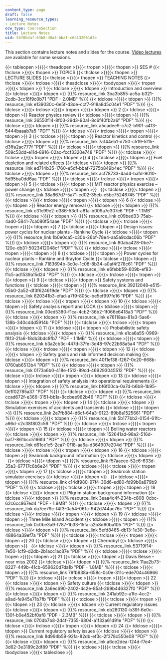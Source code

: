 ```yaml
---
content_type: page
draft: false
learning_resource_types:
- Lecture Notes
ocw_type: CourseSection
title: Lecture Notes
uid: 5bf0bdaf-63b8-d8a3-bbaf-c6a132061d3e
---
```

This section contains lecture notes and slides for the course. [Video lectures](https://ocwnext.odl.mit.edu/courses/22-091-nuclear-reactor-safety-spring-2008/video_galleries/video-lectures/) are available for some sessions.

{{< tableopen >}}{{< theadopen >}}{{< tropen >}}{{< thopen >}}
SES #
{{< thclose >}}{{< thopen >}}
TOPICS
{{< thclose >}}{{< thopen >}}
LECTURE SLIDES
{{< thclose >}}{{< thopen >}}
TEACHING NOTES
{{< thclose >}}{{< trclose >}}{{< theadclose >}}{{< tbodyopen >}}{{< tropen >}}{{< tdopen >}}
1
{{< tdclose >}}{{< tdopen >}}
Introduction and overview
{{< tdclose >}}{{< tdopen >}}
({{% resource_link 3ba3b855-ac5a-b321-2cdb-3cc16f9c0b71 "PDF - 2.0MB" %}})
{{< tdclose >}}{{< tdopen >}}
({{% resource_link e139030c-6e5f-d3de-ccf7-918a8d5c04e1 "PDF" %}})
{{< tdclose >}}{{< trclose >}}{{< tropen >}}{{< tdopen >}}
2
{{< tdclose >}}{{< tdopen >}}
Reactor physics review
{{< tdclose >}}{{< tdopen >}}
({{% resource_link 36550f14-8f03-29d3-90a1-8c6f40fb2a6f "PDF" %}})
{{< tdclose >}}{{< tdopen >}}
({{% resource_link a5cadee9-c7c2-b901-a413-5444baaab7a5 "PDF" %}})
{{< tdclose >}}{{< trclose >}}{{< tropen >}}{{< tdopen >}}
3
{{< tdclose >}}{{< tdopen >}}
Reactor kinetics and control
{{< tdclose >}}{{< tdopen >}}
({{% resource_link 7a144eb1-d750-c519-5f15-d3ffa2ac777f "PDF" %}})
{{< tdclose >}}{{< tdopen >}}
({{% resource_link 509c53dd-e11d-8916-02ac-fccf3320e748 "PDF" %}})
{{< tdclose >}}{{< trclose >}}{{< tropen >}}{{< tdopen >}}
4
{{< tdclose >}}{{< tdopen >}}
Fuel depletion and related effects
{{< tdclose >}}{{< tdopen >}}
({{% resource_link ed714b35-1760-e5df-bbaf-7275b849b4ec "PDF" %}})
{{< tdclose >}}{{< tdopen >}}
({{% resource_link acf78733-4ad4-bafd-9010-5d95ba0dd6aa "PDF" %}})
{{< tdclose >}}{{< trclose >}}{{< tropen >}}{{< tdopen >}}
5
{{< tdclose >}}{{< tdopen >}}
MIT reactor physics exercise – power change
{{< tdclose >}}{{< tdopen >}}
 
{{< tdclose >}}{{< tdopen >}}
({{% resource_link 38a867d7-5a71-cd02-35eb-e5bc75246745 "PDF" %}})
{{< tdclose >}}{{< trclose >}}{{< tropen >}}{{< tdopen >}}
6
{{< tdclose >}}{{< tdopen >}}
Reactor energy removal
{{< tdclose >}}{{< tdopen >}}
({{% resource_link c31c99e2-d386-53df-a81a-b009a7e307e6 "PDF - 1.1MB" %}})
{{< tdclose >}}{{< tdopen >}}
({{% resource_link c09bed33-75ab-4ad0-5841-7ca080f54aae "PDF" %}})
{{< tdclose >}}{{< trclose >}}{{< tropen >}}{{< tdopen >}}
7
{{< tdclose >}}{{< tdopen >}}
Design issues: power cycles for nuclear plants - Rankine Cycle
{{< tdclose >}}{{< tdopen >}}
({{% resource_link 1b0e0ca5-c30b-26bf-78e4-aa5a9cdac06b "PDF" %}})
{{< tdclose >}}{{< tdopen >}}
({{% resource_link 80aba428-0be7-120e-db31-5023412048cf "PDF" %}})
{{< tdclose >}}{{< trclose >}}{{< tropen >}}{{< tdopen >}}
8
{{< tdclose >}}{{< tdopen >}}
Power cycles for nuclear plants – Rankine and Brayton Cycle
{{< tdclose >}}{{< tdopen >}}
({{% resource_link 7183694b-3c0e-1c08-8b34-a0af4f278c61 "PDF" %}})
{{< tdclose >}}{{< tdopen >}}
({{% resource_link e6febb59-609b-ef83-f1c5-ad1539a15d24 "PDF" %}})
{{< tdclose >}}{{< trclose >}}{{< tropen >}}{{< tdopen >}}
9
{{< tdclose >}}{{< tdopen >}}
Safety systems and functions
{{< tdclose >}}{{< tdopen >}}
({{% resource_link 39212048-e515-05b0-2a52-df3f624619de "PDF" %}})
{{< tdclose >}}{{< tdopen >}}
({{% resource_link 820341b3-efad-a7f9-805c-be5ef997fe16 "PDF" %}})
{{< tdclose >}}{{< trclose >}}{{< tropen >}}{{< tdopen >}}
10
{{< tdclose >}}{{< tdopen >}}
Safety analysis report and LOCA
{{< tdclose >}}{{< tdopen >}}
({{% resource_link 00ed5380-f1ca-4cb2-36b2-1f066e6418a3 "PDF" %}})
{{< tdclose >}}{{< tdopen >}}
({{% resource_link e76118aa-81a3-5ae6-138b-340cd4d5914b "PDF" %}})
{{< tdclose >}}{{< trclose >}}{{< tropen >}}{{< tdopen >}}
11
{{< tdclose >}}{{< tdopen >}}
Probabilistic safety analysis
{{< tdclose >}}{{< tdopen >}}
({{% resource_link e1ca6a55-0969-f813-21a6-18db3bdc8fb7 "PDF - 1.1MB" %}})
{{< tdclose >}}{{< tdopen >}}
({{% resource_link b3a2cb3c-447d-37fe-3d48-97c22b68a5a4 "PDF" %}})
{{< tdclose >}}{{< trclose >}}{{< tropen >}}{{< tdopen >}}
12
{{< tdclose >}}{{< tdopen >}}
Safety goals and risk informed decision making
{{< tdclose >}}{{< tdopen >}}
({{% resource_link 40f1ef38-f267-0c20-668b-0760ab6513b4 "PDF" %}})
{{< tdclose >}}{{< tdopen >}}
({{% resource_link 0173a6b0-418e-f512-89cd-469293045512 "PDF" %}})
{{< tdclose >}}{{< trclose >}}{{< tropen >}}{{< tdopen >}}
13
{{< tdclose >}}{{< tdopen >}}
Integration of safety analysis into operational requirements
{{< tdclose >}}{{< tdopen >}}
({{% resource_link bf6f00ca-0a7d-b6b8-1b95-0e1f02785a37 "PDF" %}})
{{< tdclose >}}{{< tdopen >}}
({{% resource_link ccad672f-e366-3151-bb1a-8ccbee962b46 "PDF" %}})
{{< tdclose >}}{{< trclose >}}{{< tropen >}}{{< tdopen >}}
14
{{< tdclose >}}{{< tdopen >}}
Simulation exercises of accidents and transients
{{< tdclose >}}{{< tdopen >}}
({{% resource_link 2e7fb884-d6cf-64a3-9123-89b8a1525661 "PDF" %}})
{{< tdclose >}}{{< tdopen >}}
({{% resource_link 5b177bb2-0154-61fc-a66d-c2c38f802c56 "PDF" %}})
{{< tdclose >}}{{< trclose >}}{{< tropen >}}{{< tdopen >}}
15
{{< tdclose >}}{{< tdopen >}}
Boiling water reactors
{{< tdclose >}}{{< tdopen >}}
({{% resource_link 152641ad-98a2-516d-baf7-861bcc5166fd "PDF" %}})
{{< tdclose >}}{{< tdopen >}}
({{% resource_link d61ce1c5-2ca7-0f18-aa6a-d364907e204d "PDF" %}})
{{< tdclose >}}{{< trclose >}}{{< tropen >}}{{< tdopen >}}
16
{{< tdclose >}}{{< tdopen >}}
Seabrook background information
{{< tdclose >}}{{< tdopen >}}
 
{{< tdclose >}}{{< tdopen >}}
({{% resource_link f57aacee-52c6-633d-35a3-67717c6b6e24 "PDF" %}})
{{< tdclose >}}{{< trclose >}}{{< tropen >}}{{< tdopen >}}
17
{{< tdclose >}}{{< tdopen >}}
Seabrook station simulator exercises
{{< tdclose >}}{{< tdopen >}}
 
{{< tdclose >}}{{< tdopen >}}
({{% resource_link c14df980-97f4-36d6-ed80-fd99b6a879b9 "PDF" %}})
{{< tdclose >}}{{< trclose >}}{{< tropen >}}{{< tdopen >}}
18
{{< tdclose >}}{{< tdopen >}}
Pilgrim station background information
{{< tdclose >}}{{< tdopen >}}
({{% resource_link 3eaa4c4f-234b-c808-0cbc-62c6cc867ed4 "PDF - 1.9MB" %}})
{{< tdclose >}}{{< tdopen >}}
({{% resource_link da7ee79c-f4f3-0a54-061c-942d744ac76c "PDF" %}})
{{< tdclose >}}{{< trclose >}}{{< tropen >}}{{< tdopen >}}
19
{{< tdclose >}}{{< tdopen >}}
Three Mile Island Accident
{{< tdclose >}}{{< tdopen >}}
({{% resource_link 0c0be3a9-f787-1b33-15fa-a2b8d60ba105 "PDF" %}})
{{< tdclose >}}{{< tdopen >}}
({{% resource_link 5efd8465-db13-1e30-3e6e-48864a39ef7a "PDF" %}})
{{< tdclose >}}{{< trclose >}}{{< tropen >}}{{< tdopen >}}
20
{{< tdclose >}}{{< tdopen >}}
Chernobyl
{{< tdclose >}}{{< tdopen >}}
 
{{< tdclose >}}{{< tdopen >}}
({{% resource_link 53719f14-7e50-1cf9-d2db-2b1acc1ac87e "PDF" %}})
{{< tdclose >}}{{< trclose >}}{{< tropen >}}{{< tdopen >}}
21
{{< tdclose >}}{{< tdopen >}}
Davis Besse – near miss 2002
{{< tdclose >}}{{< tdopen >}}
({{% resource_link 11aa2b73-8227-449b-41cb-659620d7da1b "PDF - 1.8MB" %}})
{{< tdclose >}}{{< tdopen >}}
({{% resource_link 79fb938a-658c-0c0e-311c-ede704c46966 "PDF" %}})
{{< tdclose >}}{{< trclose >}}{{< tropen >}}{{< tdopen >}}
22
{{< tdclose >}}{{< tdopen >}}
Safety culture
{{< tdclose >}}{{< tdopen >}}
({{% resource_link 2a6ec690-2402-4c2e-85af-269b446327f0 "PDF" %}})
{{< tdclose >}}{{< tdopen >}}
({{% resource_link 241ab92c-a1fe-4cc2-a9ad-fe945e71b7fb "PDF" %}})
{{< tdclose >}}{{< trclose >}}{{< tropen >}}{{< tdopen >}}
23
{{< tdclose >}}{{< tdopen >}}
Current regulatory issues
{{< tdclose >}}{{< tdopen >}}
({{% resource_link eb280130-b39f-6e0c-130f-b0e452bf0af8 "PDF - 2.3MB" %}})
{{< tdclose >}}{{< tdopen >}}
({{% resource_link 070db7b8-2d4f-7355-6804-a1f32a61d91e "PDF" %}})
{{< tdclose >}}{{< trclose >}}{{< tropen >}}{{< tdopen >}}
24
{{< tdclose >}}{{< tdopen >}}
Current regulatory safety issues
{{< tdclose >}}{{< tdopen >}}
({{% resource_link 8d994b59-92fa-82db-ef3c-2f378c550e08 "PDF" %}})
{{< tdclose >}}{{< tdopen >}}
({{% resource_link a6ce2dea-124d-f7e4-3d62-3e3189c2df89 "PDF" %}})
{{< tdclose >}}{{< trclose >}}{{< tbodyclose >}}{{< tableclose >}}